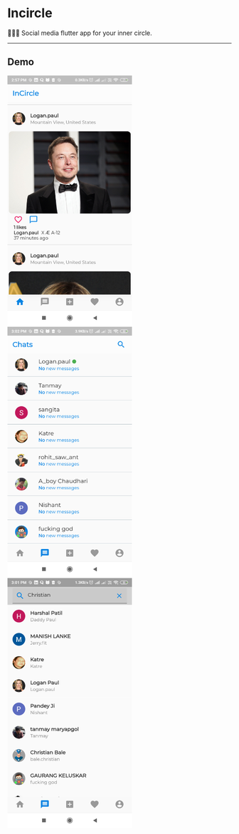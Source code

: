 # Incircle

👩‍👧‍👦 Social media flutter app for your inner circle.

---

## Demo

<p float="left">
  <img src="https://github.com/prashantchanne12/InCircle/blob/master/images/1.png" width="280" />
  &nbsp&nbsp 
  <img src="https://github.com/prashantchanne12/InCircle/blob/master/images/2.png" width="280" />
  <img src="https://github.com/prashantchanne12/InCircle/blob/master/images/3.png" width="280" />
</p>

